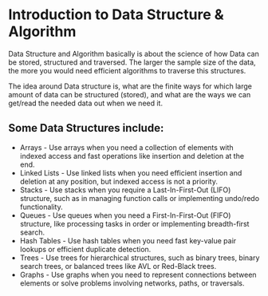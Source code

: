 # Introduction to Data Structure & Algorithm

Data Structure and Algorithm basically is about the science of how Data can be
stored, structured and traversed. The larger the sample size of the data, the more
you would need efficient algorithms to traverse this structures.

The idea around Data structure is, what are the finite ways for which large amount of
data can be structured (stored), and what are the ways we can get/read the needed
data out when we need it.


## Some Data Structures include:
- Arrays - Use arrays when you need a collection of elements with indexed access
and fast operations like insertion and deletion at the end.
- Linked Lists - Use linked lists when you need efficient insertion and deletion at
any position, but indexed access is not a priority.
- Stacks - Use stacks when you require a Last-In-First-Out (LIFO) structure, such
as in managing function calls or implementing undo/redo functionality.
- Queues - Use queues when you need a First-In-First-Out (FIFO) structure, like
processing tasks in order or implementing breadth-first search.
- Hash Tables - Use hash tables when you need fast key-value pair lookups or
efficient duplicate detection.
- Trees - Use trees for hierarchical structures, such as binary trees, binary search
trees, or balanced trees like AVL or Red-Black trees.
- Graphs - Use graphs when you need to represent connections between
elements or solve problems involving networks, paths, or traversals.